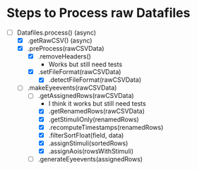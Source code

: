 # Steps to Process raw Datafiles

- [ ] Datafiles.process() (async)
  - [x] .getRawCSV() (async)
  - [x] .preProcess(rawCSVData)
    - [x] .removeHeaders()
      - Works but still need tests
    - [x] .setFileFormat(rawCSVData)
      - [x] .detectFileFormat(rawCSVData)
  - [ ] .makeEyeevents(rawCSVData)
    - [ ] .getAssignedRows(rawCSVData)
      - I think it works but still need tests
      - [x] .getRenamedRows(rawCSVData)
      - [x] .getStimuliOnly(renamedRows)
      - [x] .recomputeTimestamps(renamedRows)
      - [x] .filterSortFloat(field, data)
      - [x] .assignStimuli(sortedRows)
      - [x] .assignAois(rowsWithStimuli)
    - [ ] .generateEyeevents(assignedRows)
